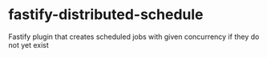# fastify-distributed-schedule
Fastify plugin that creates scheduled jobs with given concurrency if they do not yet exist
